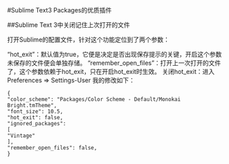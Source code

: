 #Sublime Text3 Packages的优质插件


##Sublime Text 3中关闭记住上次打开的文件

打开Sublime的配置文件，针对这个功能定位到了两个参数：

“hot_exit”：默认值为true，它便是决定是否出现保存提示的关键，开启这个参数未保存的文件便会单独存储。
“remember_open_files”：打开上一次打开的文件了，这个参数依赖于hot_exit，只在开启hot_exit时生效。
关闭hot_exit：进入 Preferences  => Settings-User 我的修改如下：
```
{
"color_scheme": "Packages/Color Scheme - Default/Monokai Bright.tmTheme",
"font_size": 10.5,
"hot_exit": false,
"ignored_packages":
[
"Vintage"
],
"remember_open_files": false,
}
```
